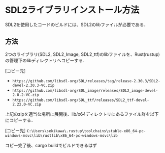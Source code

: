 # SDL2ライブラリインストール方法

SDL2を使用したコードのビルドには、SDL2のlibファイルが必要である．

## 方法

2つのライブラリ(SDL2, SDL2_Image, SDL2_ttf)のlibファイルを、Rust(rustup)の管理下のlibディレクトリへコピーする．

[コピー元]
+ `https://github.com/libsdl-org/SDL/releases/tag/release-2.30.3/SDL2-devel-2.30.3-VC.zip`
+ `https://github.com/libsdl-org/SDL_image/releases/SDL2_image-devel-2.8.2-VC.zip`
+ `https://github.com/libsdl-org/SDL_ttf/releases/SDL2_ttf-devel-2.22.0-VC.zip`

上記のzipを適当な場所に展開後、lib/x64ディレクトリにあるファイル群を以下にコピーする．

[コピー先]
`C:\Users\sekikawa\.rustup\toolchains\stable-x86_64-pc-windows-msvc\lib\rustlib\x86_64-pc-windows-msvc\lib`

コピー完了後、cargo buildでビルドできるはず
